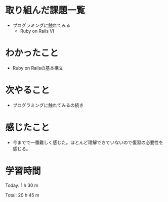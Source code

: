 # 取り組んだ課題一覧
- プログラミングに触れてみる
  - Ruby on Rails VI

# わかったこと
- Ruby on Railsの基本構文

# 次やること
- プログラミングに触れてみるの続き
  
# 感じたこと
- 今までで一番難しく感じた。ほとんど理解できていないので復習の必要性を感じる。
  
# 学習時間
Today: 1 h 30 m

Total: 20 h 45 m
